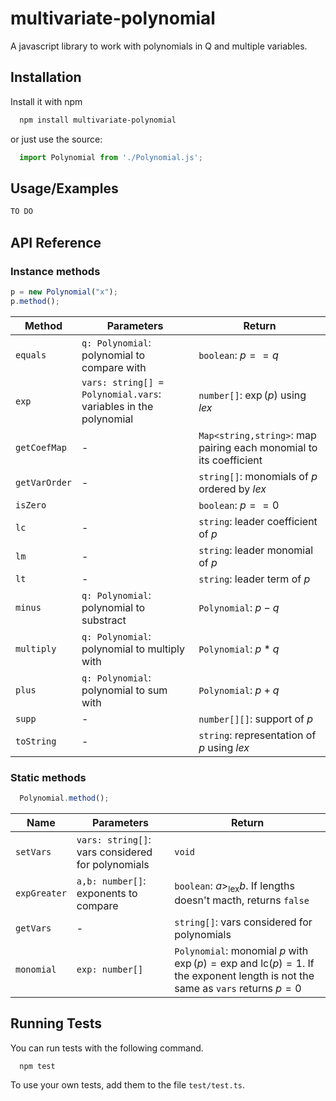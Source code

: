 
# multivariate-polynomial

A javascript library to work with polynomials in Q and multiple variables.

## Installation

Install it with npm

```bash
  npm install multivariate-polynomial
```

or just use the source:
```js
  import Polynomial from './Polynomial.js';
```

## Usage/Examples

```javascript
TO DO
```


## API Reference

### Instance methods

```js
p = new Polynomial("x");
p.method();
```
| Method          | Parameters                                                      | Return                                                             |
|---------------|-----------------------------------------------------------------|--------------------------------------------------------------------|
| `equals`      | `q: Polynomial`: polynomial to compare with                     | `boolean`: $p == q$                                                |
| `exp`         | `vars: string[] = Polynomial.vars`: variables in the polynomial | `number[]`: $\exp(p)$ using *lex*                                  |
| `getCoefMap`  | -                                                               | `Map<string,string>`: map pairing each monomial to its coefficient |
| `getVarOrder` | -                                                               | `string[]`: monomials of $p$ ordered by *lex*                      |
| `isZero`      |                                                                 | `boolean`: $p == 0$                                                |
| `lc`          | -                                                               | `string`: leader coefficient of $p$                                |
| `lm`          | -                                                               | `string`: leader monomial of $p$                                   |
| `lt`          | -                                                               | `string`: leader term of $p$                                       |
| `minus`       | `q: Polynomial`: polynomial to substract                        | `Polynomial`: $p-q$                                                |
| `multiply`    | `q: Polynomial`: polynomial to multiply with                    | `Polynomial`: $p*q$                                                |
| `plus`        | `q: Polynomial`: polynomial to sum with                         | `Polynomial`: $p+q$                                                |
| `supp`        | -                                                               | `number[][]`: support of $p$                                       |
| `toString`    | -                                                               | `string`: representation of $p$ using *lex*                        |

### Static methods

```js
  Polynomial.method();
```
| Name         | Parameters                                         | Return                                                                                                                                       |
|--------------|----------------------------------------------------|----------------------------------------------------------------------------------------------------------------------------------------------|
| `setVars`    | `vars: string[]`: vars considered for polynomials  | `void`                                                                                                                                       |
| `expGreater` | `a,b: number[]`: exponents to compare              | `boolean`: $a >_{\text{lex}} b$. If lengths doesn't macth, returns `false`                                                                   |
| `getVars`    | -                                                  | `string[]`: vars considered for polynomials                                                                                                  |
| `monomial`   | `exp: number[]`                                    | `Polynomial`: monomial $p$ with $\exp(p) = \text{exp}$ and $\text{lc}(p)=1$. If the exponent length is not the same as `vars` returns $p=0$  |


## Running Tests

You can run tests with the following command.

```bash
  npm test
```

To use your own tests, add them to the file `test/test.ts`.

